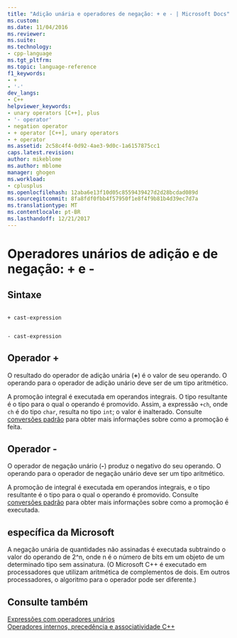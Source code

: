 ```yaml
---
title: "Adição unária e operadores de negação: + e - | Microsoft Docs"
ms.custom: 
ms.date: 11/04/2016
ms.reviewer: 
ms.suite: 
ms.technology:
- cpp-language
ms.tgt_pltfrm: 
ms.topic: language-reference
f1_keywords:
- +
- '-'
dev_langs:
- C++
helpviewer_keywords:
- unary operators [C++], plus
- '- operator'
- negation operator
- + operator [C++], unary operators
- + operator
ms.assetid: 2c58c4f4-0d92-4ae3-9d0c-1a6157875cc1
caps.latest.revision: 
author: mikeblome
ms.author: mblome
manager: ghogen
ms.workload:
- cplusplus
ms.openlocfilehash: 12aba6e13f10d05c8559439427d2d28bcdad089d
ms.sourcegitcommit: 8fa8fdf0fbb4f57950f1e8f4f9b81b4d39ec7d7a
ms.translationtype: MT
ms.contentlocale: pt-BR
ms.lasthandoff: 12/21/2017
---
```

# <a name="unary-plus-and-negation-operators--and--"></a>Operadores unários de adição e de negação: + e -
## <a name="syntax"></a>Sintaxe  
  
```  
  
+ cast-expression  
```  
  
```  
  
- cast-expression  
```  
  
## <a name="-operator"></a>Operador +  
 O resultado do operador de adição unária (**+**) é o valor de seu operando. O operando para o operador de adição unário deve ser de um tipo aritmético.  
  
 A promoção integral é executada em operandos integrais. O tipo resultante é o tipo para o qual o operando é promovido. Assim, a expressão `+ch`, onde `ch` é do tipo `char`, resulta no tipo `int`; o valor é inalterado. Consulte [conversões padrão](standard-conversions.md) para obter mais informações sobre como a promoção é feita.  
  
## <a name="--operator"></a>Operador -  
 O operador de negação unário (**-**) produz o negativo do seu operando. O operando para o operador de negação unário deve ser um tipo aritmético.  
  
 A promoção de integral é executada em operandos integrais, e o tipo resultante é o tipo para o qual o operando é promovido. Consulte [conversões padrão](standard-conversions.md) para obter mais informações sobre como a promoção é executada.  
  
## <a name="microsoft-specific"></a>específica da Microsoft  
 A negação unária de quantidades não assinadas é executada subtraindo o valor do operando de 2^n, onde n é o número de bits em um objeto de um determinado tipo sem assinatura. (O Microsoft C++ é executado em processadores que utilizam aritmética de complementos de dois. Em outros processadores, o algoritmo para o operador pode ser diferente.)  
  
## <a name="see-also"></a>Consulte também  
 [Expressões com operadores unários](../cpp/expressions-with-unary-operators.md)   
 [Operadores internos, precedência e associatividade C++](../cpp/cpp-built-in-operators-precedence-and-associativity.md)